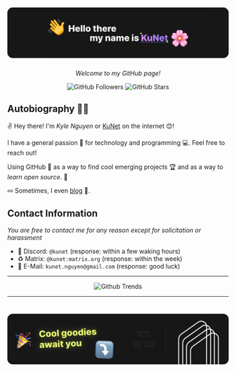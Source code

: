 # [![imkunet](header.svg)](https://github.com/imkunet/)
*<p align="center">Welcome to my GitHub page!</p>*
<p align="center">
  <img src="https://img.shields.io/github/followers/imkunet" alt="GitHub Followers" />
  <img src="https://img.shields.io/github/stars/imkunet" alt="GitHub Stars" />
</p>

## Autobiography 🏳️‍🌈
✌ Hey there! I'm *Kyle Nguyen* or <ins>KuNet</ins> on the internet 😊!

I have a general passion 💟 for technology and programming 💻. Feel free to reach out!

Using GitHub 🐙 as a way to find cool emerging projects 🏆 and as a way to *learn open source*. 🚀

💤 Sometimes, I even [blog](https://blog.kunet.dev) 📑.

## Contact Information
*You are free to contact me for any reason except for solicitation or harassment*
- 💟 Discord: `@kunet` (response: within a few waking hours)
- ♻️ Matrix: `@kunet:matrix.org` (response: within the week)
- 📮 E-Mail: `kunet.nguyen@gmail.com` (response: good luck)

---

<p align="center">
    <img src="https://api.githubtrends.io/user/svg/imkunet/langs?time_range=one_year&theme=dark" alt="Github Trends" />
</p>

---

# [![bottom](bottom.svg)](https://github.com/imkunet?tab=repositories)
